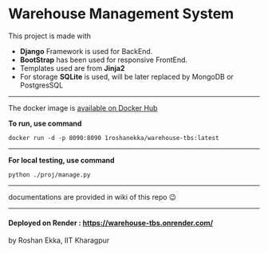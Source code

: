 # Warehouse Management System

This project is made with 
* **Django** Framework is used for BackEnd.
* **BootStrap** has been used for responsive FrontEnd.
* Templates used are from **Jinja2**
* For storage **SQLite** is used, will be later replaced by MongoDB or PostgresSQL

  
---

The docker image is [available on Docker Hub](https://hub.docker.com/r/1roshanekka/warehouse-tbs)

**To run, use command**
```
docker run -d -p 8090:8090 1roshanekka/warehouse-tbs:latest
```
---

**For local testing, use command**
```
python ./proj/manage.py
```

---

documentations are provided in wiki of this repo 😉

---

#### **Deployed on Render** : https://warehouse-tbs.onrender.com/

by Roshan Ekka, IIT Kharagpur
